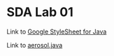 ﻿# SDA Lab 01

Link to [Google StyleSheet for Java](https://google.github.io/styleguide/javaguide.html)

Link to [aerosol.java ](src\aerosol.java)
